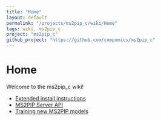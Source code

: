 ```yaml
---
title: "Home"
layout: default
permalink: "/projects/ms2pip_c/wiki/Home"
tags: wiki, ms2pip_c
project: "ms2pip_c"
github_project: "https://github.com/compomics/ms2pip_c"
---
```


# Home
Welcome to the ms2pip_c wiki!
- [Extended install instructions](https://github.com/compomics/ms2pip_c/wiki/Extended-install-instructions)
- [MS2PIP Server API](https://github.com/compomics/ms2pip_c/wiki/MS2PIP-Server-API)
- [Training new MS2PIP models](https://github.com/compomics/ms2pip_c/wiki/Training-new-MS2PIP-models)